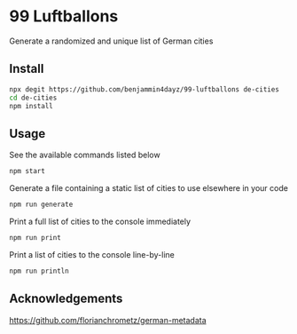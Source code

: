 # 99 Luftballons

Generate a randomized and unique list of German cities

## Install
```bash
npx degit https://github.com/benjammin4dayz/99-luftballons de-cities
cd de-cities
npm install
```

## Usage

See the available commands listed below
```bash
npm start
```

Generate a file containing a static list of cities to use elsewhere in your code
```bash
npm run generate
```

Print a full list of cities to the console immediately
```bash
npm run print
```

Print a list of cities to the console line-by-line
```bash
npm run println
```

## Acknowledgements

https://github.com/florianchrometz/german-metadata